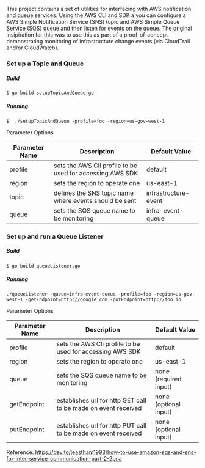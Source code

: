  This project contains a set of utilities for interfacing with AWS notification and queue services. Using the AWS CLI
 and SDK a you can configure a AWS Simple Notification Service (SNS) topic and AWS Simple Queue Service (SQS) queue and 
 then listen for events on the queue. The original insipiration for this was to use this as part of a proof-of-concept 
 demonstrating monitoring of infrastructure change events (via CloudTrail and/or CloudWatch).
 
 ### Set up a Topic and Queue 
 ##### Build 
 ```
$ go build setupTopicAndQueue.go
```
 
 ##### Running
 ``` 
 $  ./setupTopicAndQueue -profile=foo -region=us-gov-west-1
 ```
 Parameter Options
 
 | Parameter Name | Description | Default Value |
|---|---|---|
| profile | sets the AWS Cli profile to be used for accessing AWS SDK  | default |
| region | sets the region to operate one | us-east-1|
| topic | defines the SNS topic name where events should be sent | infrastructure-event |
| queue | sets the SQS queue name to be monitoring | infra-event-queue |


 ### Set up and run a Queue Listener 
 ##### Build 
  ```
 $ go build queueListener.go
 ```

 ##### Running
 ``` 
 ./queueListener -queue=infra-event-queue -profile=foo -region=us-gov-west-1 -getEndpoint=http://google.com -putEndpoint=http://foo.io
 ```
  
  Parameter Options
 
 | Parameter Name | Description | Default Value |
|---|---|---|
| profile | sets the AWS Cli profile to be used for accessing AWS SDK  | default |
| region | sets the region to operate one | us-east-1|
| queue | sets the SQS queue name to be monitoring | none (required input) |
| getEndpoint | establishes url for http GET call to be made on event received | none (optional input) |
| putEndpoint | establishes url for http PUT call to be made on event received | none (optional input) |
 
 
 Reference: https://dev.to/jeastham1993/how-to-use-amazon-sqs-and-sns-for-inter-service-communication-part-2-2pna

